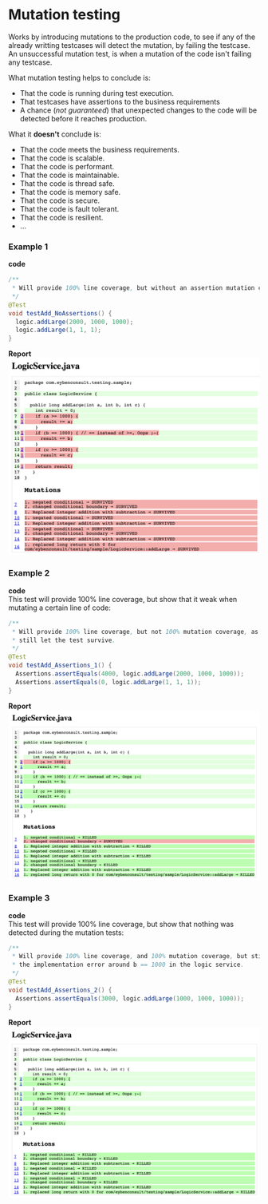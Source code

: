 # Mutation testing
Works by introducing mutations to the production code, to see if any of the already writting testcases will detect the mutation, by failing the testcase.  
An unsuccessful mutation test, is when a mutation of the code isn't failing any testcase.

What mutation testing helps to conclude is:
* That the code is running during test execution.
* That testcases have assertions to the business requirements
* A chance (_not guaranteed_) that unexpected changes to the code will be detected before it reaches production.

What it **doesn't** conclude is:
* That the code meets the business requirements.
* That the code is scalable.
* That the code is performant.
* That the code is maintainable.
* That the code is thread safe.
* That the code is memory safe.
* That the code is secure.
* That the code is fault tolerant.
* That the code is resilient.
* ...

### Example 1
**code**  
``` java
/**
 * Will provide 100% line coverage, but without an assertion mutation coverage is 0%.
 */
@Test
void testAdd_NoAssertions() {
  logic.addLarge(2000, 1000, 1000);
  logic.addLarge(1, 1, 1);
}
```
**Report**  
![Mutation coverage with no assertions](/report-images/test_noassertions_mutation_coverage.png)

### Example 2
**code**  
This test will provide 100% line coverage, but show that it weak when mutating a certain line of code:
``` java
/**
 * Will provide 100% line coverage, but not 100% mutation coverage, as mutations around the if statements will
 * still let the test survive.
 */
@Test
void testAdd_Assertions_1() {
  Assertions.assertEquals(4000, logic.addLarge(2000, 1000, 1000));
  Assertions.assertEquals(0, logic.addLarge(1, 1, 1));
}
```
**Report**  
![Mutation coverage with incomplete assertions](/report-images/test_assertions_mutation_coverage_failing.png)

### Example 3
**code**  
This test will provide 100% line coverage, but show that nothing was detected during the mutation tests:
``` java
/**
 * Will provide 100% line coverage, and 100% mutation coverage, but still lack the assertion that shows
 * the implementation error around b == 1000 in the logic service.
 */
@Test
void testAdd_Assertions_2() {
  Assertions.assertEquals(3000, logic.addLarge(1000, 1000, 1000));
}
```
**Report**  
![Mutation coverage with false ok assertions](/report-images/test_assertions_mutation_coverage_ok.png)

